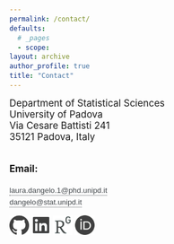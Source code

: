 ```yaml
---
permalink: /contact/
defaults:
  # _pages
  - scope:
layout: archive
author_profile: true
title: "Contact"
---
```



<font style="font-size:17px">
Department of Statistical Sciences <br>
University of Padova<br>
Via Cesare Battisti 241 <br>
35121 Padova, Italy<br>

<br>

<b>Email:</b> <br>
<div class="tooltip">
<button id="copyButton">laura.dangelo.1@phd.unipd.it</button>
<span class="tooltiptext"> Copy to clipboard </span>
</div> 
<br/>
<div class="tooltip">
<button id="copyButton2">dangelo@stat.unipd.it</button>
<span class="tooltiptext"> Copy to clipboard </span>
</div> 
</font>

<br/>

[<img src="../images/github_gray.png" width="35">](https://github.com/laura-dangelo)
[<img src="../images/linkedin_gray.png" width="35">](https://www.linkedin.com/in/laura-dangelo/)
[<img src="../images/rg_gray.png" width="35">](https://www.researchgate.net/profile/Laura_Dangelo)
[<img src="../images/orcid_gray.png" width="35">](https://orcid.org/0000-0001-5034-7414)

<style type="text/css">
    a.typeA:hover {text-decoration: none;}
</style>

<style>
button {
  background: none!important;
  border: none;
  padding: 0!important;
  /*optional*/
  font-family: arial, sans-serif;
  /*input has OS specific font-family*/
  color: #44494d;
  cursor: pointer;
}
button:active{
  color: #fff;
}
</style>

<script>
document.getElementById('copyButton').addEventListener('click', function() {
  var ta = document.getElementById('clip');
  ta.innerHTML = "laura.dangelo.1@phd.unipd.it";
  ta.focus();
  ta.select();
  console.log(document.execCommand('copy'));
});
</script>

<script>
document.getElementById('copyButton2').addEventListener('click', function() {
  var ta = document.getElementById('clip');
  ta.innerHTML = "dangelo@stat.unipd.it";
  ta.focus();
  ta.select();
  console.log(document.execCommand('copy'));
});
</script>

<style>
/* Tooltip container */
.tooltip {
  position: relative;
  display: inline-block;
  border-bottom: 1px dotted #44494d; /* If you want dots under the hoverable text */
}

/* Tooltip text */
.tooltip .tooltiptext {
  visibility: hidden;
  width: 120px;
  bottom: 100%;
  left: 50%;
  margin-left: -60px;
  position: absolute;
  z-index: 1;

  background-color: #44494d;
  color: #fff;
  text-align: center;
  padding: 5px 0;
  border-radius: 6px;
  font-size: 15px;
}

.tooltip .tooltiptext::after {
  content: " ";
  position: absolute;
  top: 100%; /* At the bottom of the tooltip */
  left: 50%;
  margin-left: -5px;
  border-width: 5px;
  border-style: solid;
  border-color: #44494d transparent transparent transparent;
}
.tooltip.right  { margin-left: 15px; }
.tooltip.left   { margin-left: -15px; }

/* Show the tooltip text when you mouse over the tooltip container */
.tooltip:hover .tooltiptext {
  visibility: visible;
}
</style>
